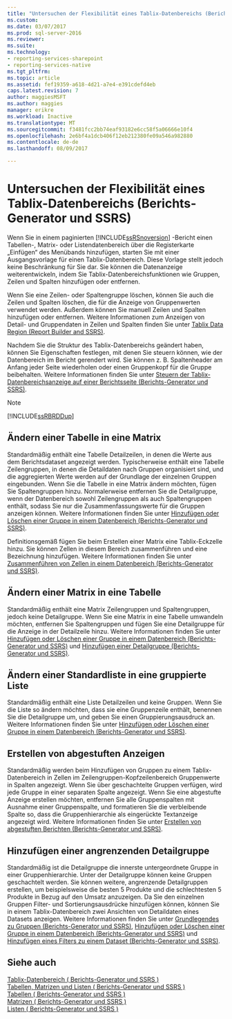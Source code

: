 ```yaml
---
title: "Untersuchen der Flexibilität eines Tablix-Datenbereichs (Berichts-Generator und SSRS) | Microsoft Docs"
ms.custom: 
ms.date: 03/07/2017
ms.prod: sql-server-2016
ms.reviewer: 
ms.suite: 
ms.technology:
- reporting-services-sharepoint
- reporting-services-native
ms.tgt_pltfrm: 
ms.topic: article
ms.assetid: fef19359-a618-4d21-a7e4-e391cdefd4eb
caps.latest.revision: 7
author: maggiesMSFT
ms.author: maggies
manager: erikre
ms.workload: Inactive
ms.translationtype: MT
ms.sourcegitcommit: f3481fcc2bb74eaf93182e6cc58f5a06666e10f4
ms.openlocfilehash: 2e6bf4a1dcb406f12eb212380fe09a546a982880
ms.contentlocale: de-de
ms.lasthandoff: 08/09/2017

---
```

# <a name="exploring-the-flexibility-of-a-tablix-data-region-report-builder-and-ssrs"></a>Untersuchen der Flexibilität eines Tablix-Datenbereichs (Berichts-Generator und SSRS)
Wenn Sie in einem paginierten [!INCLUDE[ssRSnoversion](../../includes/ssrsnoversion-md.md)] -Bericht einen Tabellen-, Matrix- oder Listendatenbereich über die Registerkarte „Einfügen“ des Menübands hinzufügen, starten Sie mit einer Ausgangsvorlage für einen Tablix-Datenbereich. Diese Vorlage stellt jedoch keine Beschränkung für Sie dar. Sie können die Datenanzeige weiterentwickeln, indem Sie Tablix-Datenbereichsfunktionen wie Gruppen, Zeilen und Spalten hinzufügen oder entfernen.  
  
 Wenn Sie eine Zeilen- oder Spaltengruppe löschen, können Sie auch die Zeilen und Spalten löschen, die für die Anzeige von Gruppenwerten verwendet werden. Außerdem können Sie manuell Zeilen und Spalten hinzufügen oder entfernen. Weitere Informationen zum Anzeigen von Detail- und Gruppendaten in Zeilen und Spalten finden Sie unter [Tablix Data Region &#40;Report Builder and SSRS&#41;](../../reporting-services/report-design/tablix-data-region-report-builder-and-ssrs.md).  
  
 Nachdem Sie die Struktur des Tablix-Datenbereichs geändert haben, können Sie Eigenschaften festlegen, mit denen Sie steuern können, wie der Datenbereich im Bericht gerendert wird. Sie können z. B. Spaltenheader am Anfang jeder Seite wiederholen oder einen Gruppenkopf für die Gruppe beibehalten. Weitere Informationen finden Sie unter [Steuern der Tablix-Datenbereichsanzeige auf einer Berichtsseite &#40;Berichts-Generator und SSRS&#41;](../../reporting-services/report-design/controlling-the-tablix-data-region-display-on-a-report-page.md).  
  
> [!NOTE]  
>  [!INCLUDE[ssRBRDDup](../../includes/ssrbrddup-md.md)]  
  
## <a name="changing-a-table-to-a-matrix"></a>Ändern einer Tabelle in eine Matrix  
 Standardmäßig enthält eine Tabelle Detailzeilen, in denen die Werte aus dem Berichtsdataset angezeigt werden. Typischerweise enthält eine Tabelle Zeilengruppen, in denen die Detaildaten nach Gruppen organisiert sind, und die aggregierten Werte werden auf der Grundlage der einzelnen Gruppen eingebunden. Wenn Sie die Tabelle in eine Matrix ändern möchten, fügen Sie Spaltengruppen hinzu. Normalerweise entfernen Sie die Detailgruppe, wenn der Datenbereich sowohl Zeilengruppen als auch Spaltengruppen enthält, sodass Sie nur die Zusammenfassungswerte für die Gruppen anzeigen können. Weitere Informationen finden Sie unter [Hinzufügen oder Löschen einer Gruppe in einem Datenbereich &#40;Berichts-Generator und SSRS&#41;](../../reporting-services/report-design/add-or-delete-a-group-in-a-data-region-report-builder-and-ssrs.md).  
  
 Definitionsgemäß fügen Sie beim Erstellen einer Matrix eine Tablix-Eckzelle hinzu. Sie können Zellen in diesem Bereich zusammenführen und eine Bezeichnung hinzufügen. Weitere Informationen finden Sie unter [Zusammenführen von Zellen in einem Datenbereich &#40;Berichts-Generator und SSRS&#41;](../../reporting-services/report-design/merge-cells-in-a-data-region-report-builder-and-ssrs.md).  
  
## <a name="changing-a-matrix-to-a-table"></a>Ändern einer Matrix in eine Tabelle  
 Standardmäßig enthält eine Matrix Zeilengruppen und Spaltengruppen, jedoch keine Detailgruppe. Wenn Sie eine Matrix in eine Tabelle umwandeln möchten, entfernen Sie Spaltengruppen und fügen Sie eine Detailgruppe für die Anzeige in der Detailzeile hinzu. Weitere Informationen finden Sie unter [Hinzufügen oder Löschen einer Gruppe in einem Datenbereich &#40;Berichts-Generator und SSRS&#41;](../../reporting-services/report-design/add-or-delete-a-group-in-a-data-region-report-builder-and-ssrs.md) und [Hinzufügen einer Detailgruppe &#40;Berichts-Generator und SSRS&#41;](../../reporting-services/report-design/add-a-details-group-report-builder-and-ssrs.md).  
  
## <a name="changing-a-default-list-to-a-grouped-list"></a>Ändern einer Standardliste in eine gruppierte Liste  
 Standardmäßig enthält eine Liste Detailzeilen und keine Gruppen. Wenn Sie die Liste so ändern möchten, dass sie eine Gruppenzeile enthält, benennen Sie die Detailgruppe um, und geben Sie einen Gruppierungsausdruck an. Weitere Informationen finden Sie unter [Hinzufügen oder Löschen einer Gruppe in einem Datenbereich &#40;Berichts-Generator und SSRS&#41;](../../reporting-services/report-design/add-or-delete-a-group-in-a-data-region-report-builder-and-ssrs.md).  
  
## <a name="creating-stepped-displays"></a>Erstellen von abgestuften Anzeigen  
 Standardmäßig werden beim Hinzufügen von Gruppen zu einem Tablix-Datenbereich in Zellen im Zeilengruppen-Kopfzeilenbereich Gruppenwerte in Spalten angezeigt. Wenn Sie über geschachtelte Gruppen verfügen, wird jede Gruppe in einer separaten Spalte angezeigt. Wenn Sie eine abgestufte Anzeige erstellen möchten, entfernen Sie alle Gruppenspalten mit Ausnahme einer Gruppenspalte, und formatieren Sie die verbleibende Spalte so, dass die Gruppenhierarchie als eingerückte Textanzeige angezeigt wird. Weitere Informationen finden Sie unter [Erstellen von abgestuften Berichten &#40;Berichts-Generator und SSRS&#41;](../../reporting-services/report-design/create-a-stepped-report-report-builder-and-ssrs.md).  
  
## <a name="adding-an-adjacent-details-group"></a>Hinzufügen einer angrenzenden Detailgruppe  
 Standardmäßig ist die Detailgruppe die innerste untergeordnete Gruppe in einer Gruppenhierarchie. Unter der Detailgruppe können keine Gruppen geschachtelt werden. Sie können weitere, angrenzende Detailgruppen erstellen, um beispielsweise die besten 5 Produkte und die schlechtesten 5 Produkte in Bezug auf den Umsatz anzuzeigen. Da Sie den einzelnen Gruppen Filter- und Sortierungsausdrücke hinzufügen können, können Sie in einem Tablix-Datenbereich zwei Ansichten von Detaildaten eines Datasets anzeigen. Weitere Informationen finden Sie unter [Grundlegendes zu Gruppen &#40;Berichts-Generator und SSRS&#41;](../../reporting-services/report-design/understanding-groups-report-builder-and-ssrs.md), [Hinzufügen oder Löschen einer Gruppe in einem Datenbereich &#40;Berichts-Generator und SSRS&#41;](../../reporting-services/report-design/add-or-delete-a-group-in-a-data-region-report-builder-and-ssrs.md) und [Hinzufügen eines Filters zu einem Dataset &#40;Berichts-Generator und SSRS&#41;](../../reporting-services/report-data/add-a-filter-to-a-dataset-report-builder-and-ssrs.md).  
  
## <a name="see-also"></a>Siehe auch  
 [Tablix-Datenbereich &#40; Berichts-Generator und SSRS &#41;](../../reporting-services/report-design/tablix-data-region-report-builder-and-ssrs.md)   
 [Tabellen, Matrizen und Listen &#40; Berichts-Generator und SSRS &#41;](../../reporting-services/report-design/tables-matrices-and-lists-report-builder-and-ssrs.md)   
 [Tabellen &#40; Berichts-Generator und SSRS &#41;](../../reporting-services/report-design/tables-report-builder-and-ssrs.md)   
 [Matrizen &#40; Berichts-Generator und SSRS &#41;](../../reporting-services/report-design/create-a-matrix-report-builder-and-ssrs.md)   
 [Listen &#40; Berichts-Generator und SSRS &#41;](../../reporting-services/report-design/create-invoices-and-forms-with-lists-report-builder-and-ssrs.md)   
  
  

